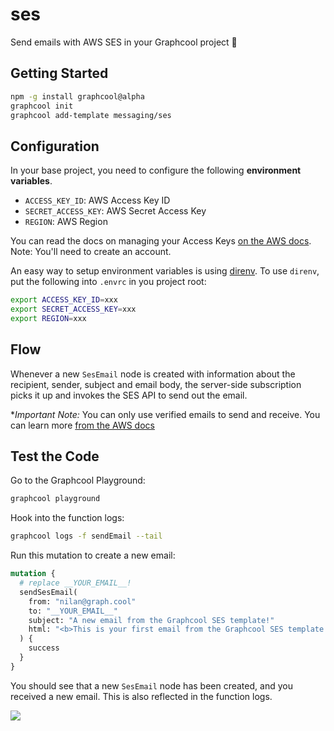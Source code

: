 # ses

Send emails with AWS SES in your Graphcool project 🎁

## Getting Started

```sh
npm -g install graphcool@alpha
graphcool init
graphcool add-template messaging/ses
```

## Configuration

In your base project, you need to configure the following **environment variables**.

- `ACCESS_KEY_ID`: AWS Access Key ID
- `SECRET_ACCESS_KEY`: AWS Secret Access Key
- `REGION`: AWS Region

You can read the docs on managing your Access Keys [on the AWS docs](https://docs.aws.amazon.com/general/latest/gr/managing-aws-access-keys.html). Note: You'll need to create an account.

An easy way to setup environment variables is using [direnv](https://direnv.net/).
To use `direnv`, put the following into `.envrc` in you project root:

```sh
export ACCESS_KEY_ID=xxx
export SECRET_ACCESS_KEY=xxx
export REGION=xxx
```

## Flow

Whenever a new `SesEmail` node is created with information about the recipient, sender, subject and email body, the server-side subscription picks it up and invokes the SES API to send out the email.

**Important Note:* You can only use verified emails to send and receive. You can learn more [from the AWS docs](https://docs.aws.amazon.com/ses/latest/DeveloperGuide/verify-email-addresses.html)

## Test the Code

Go to the Graphcool Playground:

```sh
graphcool playground
```

Hook into the function logs:

```sh
graphcool logs -f sendEmail --tail
```

Run this mutation to create a new email:

```graphql
mutation {
  # replace __YOUR_EMAIL__!
  sendSesEmail(
    from: "nilan@graph.cool"
    to: "__YOUR_EMAIL__"
    subject: "A new email from the Graphcool SES template!"
    html: "<b>This is your first email from the Graphcool SES template!</b>"
  ) {
    success
  }
}
```

You should see that a new `SesEmail` node has been created, and you received a new email. This is also reflected in the function logs.

![](http://i.imgur.com/5RHR6Ku.png)
